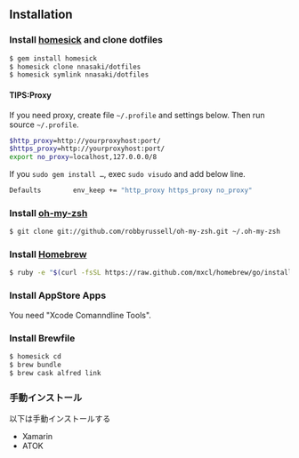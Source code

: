 ## Installation

### Install [homesick](https://github.com/technicalpickles/homesick) and clone dotfiles

```sh
$ gem install homesick
$ homesick clone nnasaki/dotfiles
$ homesick symlink nnasaki/dotfiles
```

#### TIPS:Proxy
If you need proxy, create file `~/.profile` and settings below.
Then run source `~/.profile`.

```sh
$http_proxy=http://yourproxyhost:port/
$https_proxy=http://yourproxyhost:port/
export no_proxy=localhost,127.0.0.0/8
```

If you `sudo gem install …`,  exec `sudo visudo` and add below line.

```sh
Defaults        env_keep += "http_proxy https_proxy no_proxy"
```

### Install [oh-my-zsh](https://github.com/robbyrussell/oh-my-zsh)

```sh
$ git clone git://github.com/robbyrussell/oh-my-zsh.git ~/.oh-my-zsh
```

### Install [Homebrew](http://brew.sh/)

```sh
$ ruby -e "$(curl -fsSL https://raw.github.com/mxcl/homebrew/go/install)"
```

### Install AppStore Apps

You need "Xcode Comanndline Tools".

### Install Brewfile
 
```sh
$ homesick cd
$ brew bundle
$ brew cask alfred link
```
### 手動インストール
以下は手動インストールする

- Xamarin
- ATOK

